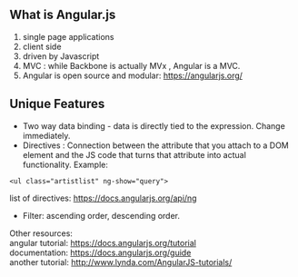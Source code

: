 ## What is Angular.js 

1. single page applications
2. client side
3. driven by Javascript
4. MVC : while Backbone is actually MVx , Angular is a MVC.
5. Angular is open source and modular: https://angularjs.org/<BR>
## Unique Features<BR>
- Two way data binding - data is directly tied to the expression. Change immediately.
- Directives : Connection between the attribute that you attach to a DOM element and the JS code that turns that attribute into actual functionality. Example:

```
<ul class="artistlist" ng-show="query">
```


list of directives: https://docs.angularjs.org/api/ng <BR>
- Filter: ascending order, descending order.<BR>

Other resources:<br>
angular tutorial: https://docs.angularjs.org/tutorial<BR>
documentation: https://docs.angularjs.org/guide<BR>
another tutorial: http://www.lynda.com/AngularJS-tutorials/




